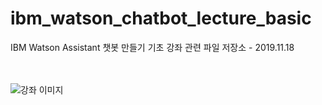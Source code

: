 # ibm_watson_chatbot_lecture_basic
IBM Watson Assistant 챗봇 만들기 기초 강좌 관련 파일 저장소 - 2019.11.18

<br><br>
![강좌 이미지](https://user-images.githubusercontent.com/28520029/68643914-a1512f00-0556-11ea-8a52-acb63897dd8b.jpeg)
